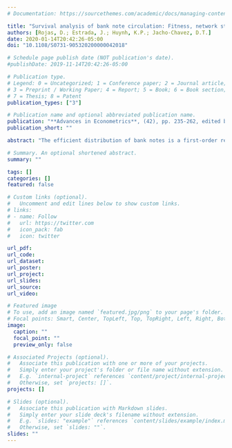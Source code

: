 ```yaml
---
# Documentation: https://sourcethemes.com/academic/docs/managing-content/

title: "Survival analysis of bank note circulation: Fitness, network structure, and machine learning"
authors: [Rojas, D.; Estrada, J.; Huynh, K.P.; Jacho-Chavez, D.T.]
date: 2020-01-14T20:42:26-05:00
doi: "10.1108/S0731-905320200000042018"

# Schedule page publish date (NOT publication's date).
#publishDate: 2019-11-14T20:42:26-05:00

# Publication type.
# Legend: 0 = Uncategorized; 1 = Conference paper; 2 = Journal article;
# 3 = Preprint / Working Paper; 4 = Report; 5 = Book; 6 = Book section;
# 7 = Thesis; 8 = Patent
publication_types: ["3"]

# Publication name and optional abbreviated publication name.
publication: "**Advances in Econometrics**, (42), pp. 235-262, edited by Áureo de Paula, Elie Tamer, and Marcel Voia. Emerald Group Publishing"
publication_short: ""

abstract: "The efficient distribution of bank notes is a first‐order responsibility of central banks. The authors study the distribution patterns of bank notes with an administrative dataset from the Bank of Canada’s Currency Inventory Management Strategy. The single note inspection procedure generates a sample of 900 million bank notes in which the authors can trace the length of the stay of a bank note in the market. The authors define the duration of the bank note circulation cycle as beginning on the date the bank note is first shipped by the Bank of Canada to a financial institution and ending when it is returned to the Bank of Canada. In addition, the authors provide information regarding where the bank note is shipped and later received, as well as the physical fitness of the bank note upon return to the Bank of Canada’s distribution centers. K–prototype clustering classifies bank notes into types. A hazard model estimates the duration of bank note circulation cycles based on their clusters andc haracteristics. An adaptive elastic net provides an algorithm for dimension reduction. It is found that while the distribution of the duration is affected by fitness measures, their effects are negligible when compared with the influence exerted by the clusters related to bank note denominations."

# Summary. An optional shortened abstract.
summary: ""

tags: []
categories: []
featured: false

# Custom links (optional).
#   Uncomment and edit lines below to show custom links.
# links:
# - name: Follow
#   url: https://twitter.com
#   icon_pack: fab
#   icon: twitter

url_pdf: 
url_code:
url_dataset:
url_poster:
url_project:
url_slides:
url_source:
url_video:

# Featured image
# To use, add an image named `featured.jpg/png` to your page's folder. 
# Focal points: Smart, Center, TopLeft, Top, TopRight, Left, Right, BottomLeft, Bottom, BottomRight.
image:
  caption: ""
  focal_point: ""
  preview_only: false

# Associated Projects (optional).
#   Associate this publication with one or more of your projects.
#   Simply enter your project's folder or file name without extension.
#   E.g. `internal-project` references `content/project/internal-project/index.md`.
#   Otherwise, set `projects: []`.
projects: []

# Slides (optional).
#   Associate this publication with Markdown slides.
#   Simply enter your slide deck's filename without extension.
#   E.g. `slides: "example"` references `content/slides/example/index.md`.
#   Otherwise, set `slides: ""`.
slides: ""
---
```

